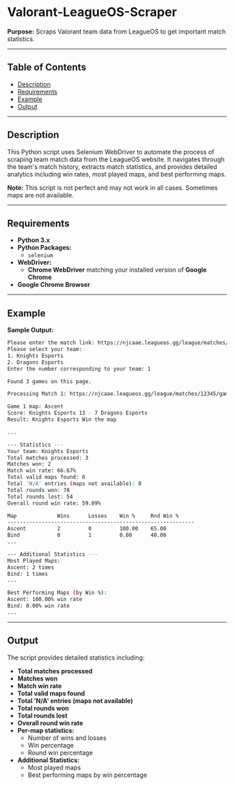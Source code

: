 # Valorant-LeagueOS-Scraper

**Purpose:** Scraps Valorant team data from LeagueOS to get important match statistics.

---

## Table of Contents

- [Description](#description)
- [Requirements](#requirements)
- [Example](#example)
- [Output](#output)

---

## Description

This Python script uses Selenium WebDriver to automate the process of scraping team match data from the LeagueOS website. It navigates through the team's match history, extracts match statistics, and provides detailed analytics including win rates, most played maps, and best performing maps.

**Note:** This script is not perfect and may not work in all cases. Sometimes maps are not available.

---

## Requirements

- **Python 3.x**
- **Python Packages:**
  - `selenium`
- **WebDriver:**
  - **Chrome WebDriver** matching your installed version of **Google Chrome**
- **Google Chrome Browser**

---

## Example

**Sample Output:**
```bash
Please enter the match link: https://njcaae.leagueos.gg/league/matches/12345
Please select your team:
1. Knights Esports
2. Dragons Esports
Enter the number corresponding to your team: 1

Found 3 games on this page.

Processing Match 1: https://njcaae.leagueos.gg/league/matches/12345/game/1

Game 1 map: Ascent
Score: Knights Esports 13 - 7 Dragons Esports
Result: Knights Esports Win the map

...

--- Statistics ---
Your team: Knights Esports
Total matches processed: 3
Matches won: 2
Match win rate: 66.67%
Total valid maps found: 6
Total 'N/A' entries (maps not available): 0
Total rounds won: 78
Total rounds lost: 54
Overall round win rate: 59.09%

Map             Wins      Losses    Win %     Rnd Win %
------------------------------------------------------------
Ascent          2         0         100.00    65.00
Bind            0         1         0.00      40.00
...

--- Additional Statistics ---
Most Played Maps:
Ascent: 2 times
Bind: 1 times
...

Best Performing Maps (by Win %):
Ascent: 100.00% win rate
Bind: 0.00% win rate
...
```

---

## Output

The script provides detailed statistics including:

- **Total matches processed**
- **Matches won**
- **Match win rate**
- **Total valid maps found**
- **Total 'N/A' entries (maps not available)**
- **Total rounds won**
- **Total rounds lost**
- **Overall round win rate**
- **Per-map statistics:**
  - Number of wins and losses
  - Win percentage
  - Round win percentage
- **Additional Statistics:**
  - Most played maps
  - Best performing maps by win percentage
